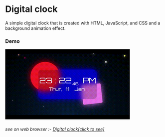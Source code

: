 # Digital clock

A simple digital clock that is created with HTML, JavaScript, and CSS and a background animation effect.

### Demo

![Alt text](imgs/digital-clock.gif)

###### see on web browser :- [Digital clock[click to see]](https://errorbyme.github.io/Digital-clock/)
